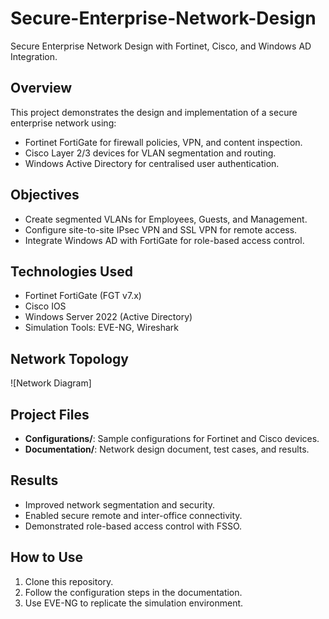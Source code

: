 # Secure-Enterprise-Network-Design
Secure Enterprise Network Design with Fortinet, Cisco, and Windows AD Integration.

## Overview
This project demonstrates the design and implementation of a secure enterprise network using:
- Fortinet FortiGate for firewall policies, VPN, and content inspection.
- Cisco Layer 2/3 devices for VLAN segmentation and routing.
- Windows Active Directory for centralised user authentication.

## Objectives
- Create segmented VLANs for Employees, Guests, and Management.
- Configure site-to-site IPsec VPN and SSL VPN for remote access.
- Integrate Windows AD with FortiGate for role-based access control.

## Technologies Used
- Fortinet FortiGate (FGT v7.x)
- Cisco IOS
- Windows Server 2022 (Active Directory)
- Simulation Tools: EVE-NG, Wireshark

## Network Topology
![Network Diagram]

## Project Files
- **Configurations/**: Sample configurations for Fortinet and Cisco devices.
- **Documentation/**: Network design document, test cases, and results.

## Results
- Improved network segmentation and security.
- Enabled secure remote and inter-office connectivity.
- Demonstrated role-based access control with FSSO.

## How to Use
1. Clone this repository.
2. Follow the configuration steps in the documentation.
3. Use EVE-NG to replicate the simulation environment.
